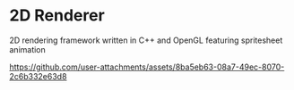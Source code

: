 # 2D Renderer

2D rendering framework written in C++ and OpenGL featuring spritesheet animation

https://github.com/user-attachments/assets/8ba5eb63-08a7-49ec-8070-2c6b332e63d8
